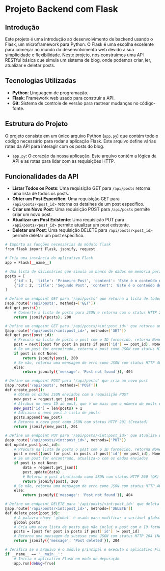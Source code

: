 # Projeto Backend com Flask

## Introdução
Este projeto é uma introdução ao desenvolvimento de backend usando o Flask, um microframework para Python. O Flask é uma escolha excelente para começar no mundo do desenvolvimento web devido à sua simplicidade e flexibilidade. Neste projeto, nós construímos uma API RESTful básica que simula um sistema de blog, onde podemos criar, ler, atualizar e deletar posts.

## Tecnologias Utilizadas
- **Python**: Linguagem de programação.
- **Flask**: Framework web usado para construir a API.
- **Git**: Sistema de controle de versão para rastrear mudanças no código-fonte.

## Estrutura do Projeto
O projeto consiste em um único arquivo Python (`app.py`) que contém todo o código necessário para rodar a aplicação Flask. Este arquivo define várias rotas da API para interagir com os posts do blog.

- `app.py`: O coração da nossa aplicação. Este arquivo contém a lógica da API e as rotas para lidar com as requisições HTTP.

## Funcionalidades da API
- **Listar Todos os Posts**: Uma requisição GET para `/api/posts` retorna uma lista de todos os posts.
- **Obter um Post Específico**: Uma requisição GET para `/api/posts/<post_id>` retorna os detalhes de um post específico.
- **Criar um Novo Post**: Uma requisição POST para `/api/posts` permite criar um novo post.
- **Atualizar um Post Existente**: Uma requisição PUT para `/api/posts/<post_id>` permite atualizar um post existente.
- **Deletar um Post**: Uma requisição DELETE para `/api/posts/<post_id>` permite deletar um post específico.

```bash
# Importa as funções necessárias do módulo flask
from flask import Flask, jsonify, request

# Cria uma instância do aplicativo Flask
app = Flask(__name__)

# Uma lista de dicionários que simula um banco de dados em memória para armazenar posts
posts = [
    {'id': 1, 'title': 'Primeiro Post', 'content': 'Este é o conteúdo do primeiro post'},
    {'id': 2, 'title': 'Segundo Post', 'content': 'Este é o conteúdo do segundo post'}
]

# Define um endpoint GET para '/api/posts' que retorna a lista de todos os posts
@app.route('/api/posts', methods=['GET'])
def get_posts():
    # Converte a lista de posts para JSON e retorna com o status HTTP 200 (OK)
    return jsonify(posts), 200

# Define um endpoint GET para '/api/posts/<int:post_id>' que retorna um post específico pelo seu ID
@app.route('/api/posts/<int:post_id>', methods=['GET'])
def get_post(post_id):
    # Procura na lista de posts o post com o ID fornecido, retorna None se não for encontrado
    post = next((post for post in posts if post['id'] == post_id), None)
    # Se um post for encontrado, retorna o post como JSON com status HTTP 200 (OK)
    if post is not None:
        return jsonify(post), 200
    # Se não, retorna uma mensagem de erro como JSON com status HTTP 404 (Not Found)
    else:
        return jsonify({'message': 'Post not found'}), 404

# Define um endpoint POST para '/api/posts' que cria um novo post
@app.route('/api/posts', methods=['POST'])
def create_post():
    # Obtém os dados JSON enviados com a requisição POST
    new_post = request.get_json()
    # Atribui um novo ID ao post, que é um mais que o número de posts existentes
    new_post['id'] = len(posts) + 1
    # Adiciona o novo post à lista de posts
    posts.append(new_post)
    # Retorna o novo post como JSON com status HTTP 201 (Created)
    return jsonify(new_post), 201

# Define um endpoint PUT para '/api/posts/<int:post_id>' que atualiza um post existente pelo seu ID
@app.route('/api/posts/<int:post_id>', methods=['PUT'])
def update_post(post_id):
    # Procura na lista de posts o post com o ID fornecido, retorna None se não for encontrado
    post = next((post for post in posts if post['id'] == post_id), None)
    # Se um post for encontrado, atualiza-o com os dados enviados
    if post is not None:
        data = request.get_json()
        post.update(data)
        # Retorna o post atualizado como JSON com status HTTP 200 (OK)
        return jsonify(post), 200
    # Se não, retorna uma mensagem de erro como JSON com status HTTP 404 (Not Found)
    else:
        return jsonify({'message': 'Post not found'}), 404

# Define um endpoint DELETE para '/api/posts/<int:post_id>' que deleta um post específico pelo seu ID
@app.route('/api/posts/<int:post_id>', methods=['DELETE'])
def delete_post(post_id):
    # A palavra-chave 'global' é usada para modificar a variável global 'posts'
    global posts
    # Cria uma nova lista de posts que não inclui o post com o ID fornecido
    posts = [post for post in posts if post['id'] != post_id]
    # Retorna uma mensagem de sucesso como JSON com status HTTP 204 (No Content)
    return jsonify({'message': 'Post deleted'}), 204

# Verifica se o arquivo é o módulo principal e executa o aplicativo Flask
if __name__ == '__main__':
    # Inicia o aplicativo Flask em modo de depuração
    app.run(debug=True)
```
